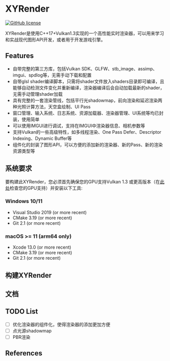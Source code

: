 # XYRender
[![GitHub license](https://img.shields.io/github/license/Naereen/StrapDown.js.svg)](https://github.com/Naereen/StrapDown.js/blob/master/LICENSE) 

XYRender是使用C++17+Vulkan1.3实现的一个高性能实时渲染器，可以用来学习和实战现代图形API开发，或者用于开发游戏引擎。
## Features
- 自带完整的第三方库，包括Vulkan SDK、GLFW、stb_image、assimp、imgui、spdlog等，无需手动下载和配置
- 自带glsl shader编译脚本，只需将shader文件放入shaders目录即可编译，且能够自动检测文件变化并重新编译，渲染器编译后会自动加载最新的shader，无需手动管理shader加载
- 具有完整的一套渲染管线，包括平行光shadowmap，前向渲染和延迟渲染两种光照计算方法，天空盒绘制、UI Pass
- 窗口管理、输入系统、日志系统、资源加载器、渲染器管理、UI系统等均已封装，使用简单
- 可以使用IMGUI进行调试，支持在IMGUI中渲染器信息、相机参数等
- 支持Vulkan的一些高级特性，如多线程渲染、One Pass Defer、Descriptor Indexing、Dynamic Buffer等
- 组件化的封装了图形API，可以方便的添加新的渲染器、新的Pass、新的渲染资源类型等
## 系统要求

要构建此XYRender，您必须首先确保您的GPU支持Vulkan 1.3 或更高版本（在[此处](https://vulkan.gpuinfo.org/listdevices.php)检查您的GPU支持）并安装以下工具:

### Windows 10/11
- Visual Studio 2019 (or more recent)
- CMake 3.19 (or more recent)
- Git 2.1 (or more recent)

### macOS >= 11 (arm64 only)
- Xcode 13.0 (or more recent)
- CMake 3.19 (or more recent)
- Git 2.1 (or more recent)

## 构建XYRender


## 文档

## TODO List
- [ ] 优化渲染器的组件化，使得渲染器的添加更加方便
- [ ] 点光源shadowmap
- [ ] PBR渲染

## References

